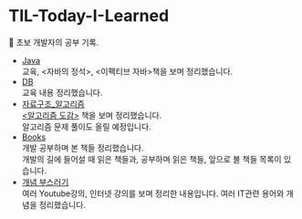 # TIL-Today-I-Learned
:memo: 초보 개발자의 공부 기록.

- [Java](https://github.com/thdqudgns/TIL-Today-I-Learned/tree/main/Java)   
교육, <자바의 정석>, <이펙티브 자바>책을 보며 정리했습니다.
- [DB](https://github.com/thdqudgns/TIL-Today-I-Learned/tree/main/DB)   
교육 내용 정리했습니다.
- [자료구조_알고리즘](https://github.com/thdqudgns/TIL-Today-I-Learned/tree/main/%EC%9E%90%EB%A3%8C%EA%B5%AC%EC%A1%B0_%EC%95%8C%EA%B3%A0%EB%A6%AC%EC%A6%98)   
[<알고리즘 도감>](https://book.naver.com/bookdb/book_detail.nhn?bid=13272714) 책을 보며 정리했습니다.   
알고리즘 문제 풀이도 올릴 예정입니다.
- [Books](https://github.com/thdqudgns/TIL-Today-I-Learned/tree/main/books)   
개발 공부하며 본 책들 정리했습니다.   
개발의 길에 들어설 때 읽은 책들과, 공부하며 읽은 책들, 앞으로 볼 책들 목록이 있습니다.
- [개념 부스러기](https://github.com/thdqudgns/TIL-Today-I-Learned/tree/main/%EA%B0%9C%EB%85%90%20%EB%B6%80%EC%8A%A4%EB%9F%AC%EA%B8%B0)   
여러 Youtube강의, 인터넷 강의를 보며 정리한 내용입니다. 여러 IT관련 용어와 개념을 정리했습니다.
